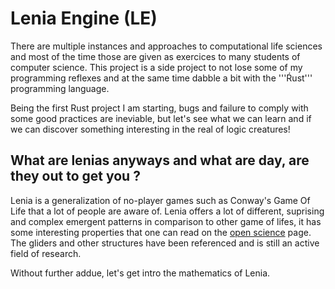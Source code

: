 # Lenia Engine (LE)

There are multiple instances and approaches to computational life sciences and most of the time those are given as exercices to many students of computer science. This project is a side project to not lose some of my programming reflexes and at the same time dabble a bit with the '''Ŕust''' programming language. 

Being the first Rust project I am starting, bugs and failure to comply with some good practices are ineviable, but let's see what we can learn and if we can discover something interesting in the real of logic creatures! 


## What are lenias anyways and what are day, are they out to get you ? 

Lenia is a generalization of no-player games such as Conway's Game Of Life that a lot of people are aware of. Lenia offers a lot of different, suprising and complex emergent patterns in comparison to other game of lifes, it has some interesting properties that one can read on the [open science](https://chakazul.github.io/lenia.html) page. The gliders and other structures have been referenced and is still an active field of research. 

Without further addue, let's get intro the mathematics of Lenia. 